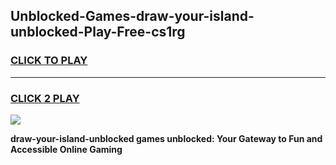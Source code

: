 
## Unblocked-Games-draw-your-island-unblocked-Play-Free-cs1rg
<h3>
<a href="https://premium76.site?title=draw-your-island-unblocked&ref=23A">CLICK TO PLAY</a></h3>
<hr>

<h3>
<a href="https://premium76.site?title=draw-your-island-unblocked&ref=23A">CLICK 2 PLAY</a>
  
</h3>

<a href="https://premium76.site?title=draw-your-island-unblocked&ref=23A"><img src="https://clearcache.store/games.png"></a>


**draw-your-island-unblocked games unblocked: Your Gateway to Fun and Accessible Online Gaming**
